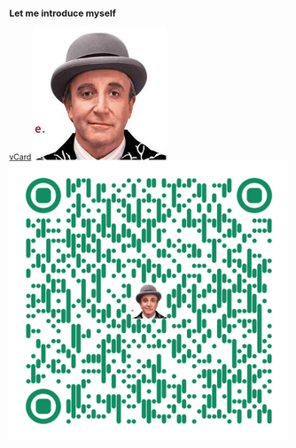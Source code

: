 ### Let me introduce myself ###
[vCard](vCard.my.vcf)
<img src="Peter.jpeg" /><img src="vCard.my.QRcode.png" />
